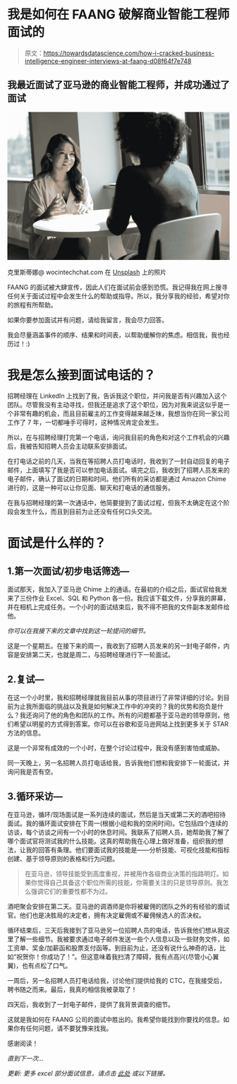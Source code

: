 # 我是如何在 FAANG 破解商业智能工程师面试的

> 原文：<https://towardsdatascience.com/how-i-cracked-business-intelligence-engineer-interviews-at-faang-d08f64f7e748>

## 我最近面试了亚马逊的商业智能工程师，并成功通过了面试

![](img/0f12ff3d4005354cfa9791ef19613669.png)

克里斯蒂娜@ wocintechchat.com 在 [Unsplash](https://unsplash.com?utm_source=medium&utm_medium=referral) 上的照片

FAANG 的面试被大肆宣传，因此人们在面试前会感到恐慌。我记得我在网上搜寻任何关于面试过程中会发生什么的帮助或指导。所以，我分享我的经验，希望对你的旅程有所帮助。

如果你要参加面试并有问题，请给我留言，我会尽力回答。

我会尽量涵盖事件的顺序、结果和时间表，以帮助缓解你的焦虑。相信我，我也经历过！:)

# 我是怎么接到面试电话的？

招聘经理在 LinkedIn 上找到了我，告诉我这个职位，并问我是否有兴趣加入这个团队。尽管我没有主动寻找，但我还是追求了这个职位，因为对我来说这似乎是一个非常有趣的机会，而且目前雇主的工作变得越来越乏味，我想当你在同一家公司工作了 7 年，一切都唾手可得时，这种情况肯定会发生。

所以，在与招聘经理打完第一个电话，询问我目前的角色和对这个工作机会的兴趣后，我被告知招聘人员会主动联系安排面试。

在打电话之前的几天，当我在等招聘人员打电话时，我收到了一封自动回复的电子邮件，上面填写了我是否可以参加电话面试。填完之后，我收到了招聘人员发来的电子邮件，确认了面试的日期和时间。他们所有的采访都是通过 Amazon Chime 进行的，这是一种可以让你见面、聊天和打电话的通信服务。

在我与招聘经理的第一次通话中，他简要提到了面试过程，但我不太确定在这个阶段会发生什么，而且到目前为止还没有任何口头交流。

# 面试是什么样的？

## 1.第一次面试/初步电话筛选—

面试那天，我加入了亚马逊 Chime 上的通话。在最初的介绍之后，面试官给我发来了三份作业 Excel、SQL 和 Python 各一份。我应该下载文件，分享我的屏幕，并在相机上完成任务。一个小时的面试结束后，我不得不把我的文件副本发邮件给他。

*你可以在我接下来的文章中找到这一轮提问的细节。*

这是一个星期五。在接下来的周一，我收到了招聘人员发来的另一封电子邮件，内容是安排第二天，也就是周二，与招聘经理进行下一轮面试。

## 2.复试—

在这一个小时里，我和招聘经理就我目前从事的项目进行了非常详细的讨论。到目前为止我所面临的挑战以及我是如何解决工作中的冲突的？我的优势和抱负是什么？我还询问了他的角色和团队的工作。所有的问题都基于亚马逊的领导原则，他们希望以明星的方式得到答案。你可以在谷歌和亚马逊网站上找到更多关于 STAR 方法的信息。

这是一个非常有成效的一个小时，在整个讨论过程中，我没有感到害怕或威胁。

同一天晚上，另一名招聘人员打电话给我，告诉我他们想和我安排下一轮面试，并询问我是否有空。

## 3.循环采访—

在亚马逊，循环/现场面试是一系列连续的面试，然后是当天或第二天的酒吧招待面试。我的循环面试安排在下周一(根据小组和我的空闲时间)。它包括四个连续的访谈，每个访谈之间有一个小时的休息时间。我联系了招聘人员，她帮助我了解了哪个面试官将测试我的什么技能。这真的帮助我在心理上做好准备，组织我的想法，让我的回答有条理。他们要面试我的技能是——分析技能、可视化技能和指标创建、基于领导原则的表格和行为问题。

> 在亚马逊，领导技能受到高度重视，并被用作各级商业决策的指路明灯。如果你觉得自己具备这个职位所需的技能，你需要关注的只是领导原则。我怎么强调它们的重要性都不为过。

酒吧聚会安排在第二天。亚马逊的调酒师是你将被雇佣的团队之外的有经验的面试官。他们也是决胜局的决定者，拥有决定雇佣或不雇佣候选人的否决权。

循环结束后，三天后我接到了亚马逊另一位招聘人员的电话，告诉我他们想从我这里了解一些细节。我被要求通过电子邮件发送一些个人信息以及一些财务文件，如工资单、奖金/加薪函和股票支付函等。到目前为止，还没有说什么神奇的话，比如“祝贺你！你成功了！”。但这意味着我扫清了障碍，我有点高兴(尽管小心翼翼)，也有点松了口气。

一周后，另一名招聘人员打电话给我，讨论他们提供给我的 CTC，在我接受后，聘书随之而来。最后，我真的相信我被录取了！

四天后，我收到了一封电子邮件，提供了我背景调查的细节。

这就是我如何在 FAANG 公司的面试中胜出的。我希望你能找到你要找的信息。如果你有任何问题，请不要犹豫来找我。

感谢阅读！

*直到下一次…*

*更新:* *更多 excel 部分面试信息，请点击* [*此处*](/how-to-ace-technical-interviews-excel-for-business-intelligence-engineer-data-analyst-at-faang-8b5b0788e4ea) *或以下链接。*

[](/how-to-ace-technical-interviews-excel-for-business-intelligence-engineer-data-analyst-at-faang-8b5b0788e4ea) 
